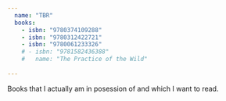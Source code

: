 ```yaml
---
  name: "TBR"
  books:
    - isbn: "9780374109288"
    - isbn: "9780312422721"
    - isbn: "9780061233326"
    # - isbn: "9781582436388"
    #   name: "The Practice of the Wild"
         
---
```


Books that I actually am in posession of and which I want to read.

